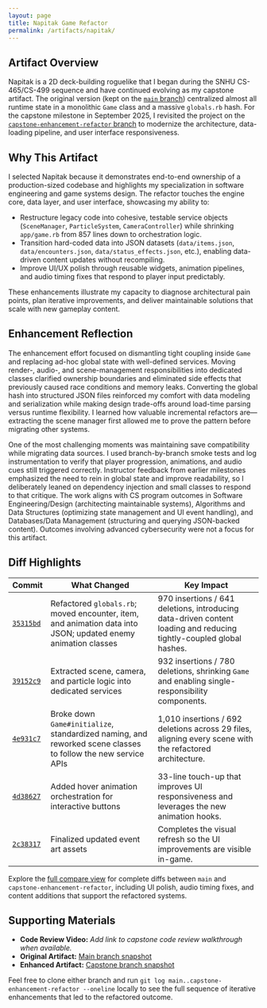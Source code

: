 ```yaml
---
layout: page
title: Napitak Game Refactor
permalink: /artifacts/napitak/
---
```


## Artifact Overview

Napitak is a 2D deck-building roguelike that I began during the SNHU CS-465/CS-499 sequence and have continued evolving as my capstone artifact. The original version (kept on the [`main` branch](https://github.com/zachariah-spencer/napitak/tree/main)) centralized almost all runtime state in a monolithic `Game` class and a massive `globals.rb` hash. For the capstone milestone in September 2025, I revisited the project on the [`capstone-enhancement-refactor` branch](https://github.com/zachariah-spencer/napitak/tree/capstone-enhancement-refactor) to modernize the architecture, data-loading pipeline, and user interface responsiveness.

## Why This Artifact

I selected Napitak because it demonstrates end-to-end ownership of a production-sized codebase and highlights my specialization in software engineering and game systems design. The refactor touches the engine core, data layer, and user interface, showcasing my ability to:

- Restructure legacy code into cohesive, testable service objects (`SceneManager`, `ParticleSystem`, `CameraController`) while shrinking `app/game.rb` from 857 lines down to orchestration logic.
- Transition hard-coded data into JSON datasets (`data/items.json`, `data/encounters.json`, `data/status_effects.json`, etc.), enabling data-driven content updates without recompiling.
- Improve UI/UX polish through reusable widgets, animation pipelines, and audio timing fixes that respond to player input predictably.

These enhancements illustrate my capacity to diagnose architectural pain points, plan iterative improvements, and deliver maintainable solutions that scale with new gameplay content.

## Enhancement Reflection

The enhancement effort focused on dismantling tight coupling inside `Game` and replacing ad-hoc global state with well-defined services. Moving render-, audio-, and scene-management responsibilities into dedicated classes clarified ownership boundaries and eliminated side effects that previously caused race conditions and memory leaks. Converting the global hash into structured JSON files reinforced my comfort with data modeling and serialization while making design trade-offs around load-time parsing versus runtime flexibility. I learned how valuable incremental refactors are—extracting the scene manager first allowed me to prove the pattern before migrating other systems.

One of the most challenging moments was maintaining save compatibility while migrating data sources. I used branch-by-branch smoke tests and log instrumentation to verify that player progression, animations, and audio cues still triggered correctly. Instructor feedback from earlier milestones emphasized the need to rein in global state and improve readability, so I deliberately leaned on dependency injection and small classes to respond to that critique. The work aligns with CS program outcomes in Software Engineering/Design (architecting maintainable systems), Algorithms and Data Structures (optimizing state management and UI event handling), and Databases/Data Management (structuring and querying JSON-backed content). Outcomes involving advanced cybersecurity were not a focus for this artifact.

## Diff Highlights

| Commit | What Changed | Key Impact |
| --- | --- | --- |
| [`35315bd`](https://github.com/zachariah-spencer/napitak/commit/35315bdf1c6d7a42df16c31fdd418a5a25b76697) | Refactored `globals.rb`; moved encounter, item, and animation data into JSON; updated enemy animation classes | 970 insertions / 641 deletions, introducing data-driven content loading and reducing tightly-coupled global hashes. |
| [`39152c9`](https://github.com/zachariah-spencer/napitak/commit/39152c9cf6df976ccc87d5bcb3f5357ab127af80) | Extracted scene, camera, and particle logic into dedicated services | 932 insertions / 780 deletions, shrinking `Game` and enabling single-responsibility components. |
| [`4e931c7`](https://github.com/zachariah-spencer/napitak/commit/4e931c734d46c94cc21a4a39a49b83687473808a) | Broke down `Game#initialize`, standardized naming, and reworked scene classes to follow the new service APIs | 1,010 insertions / 692 deletions across 29 files, aligning every scene with the refactored architecture. |
| [`4d38627`](https://github.com/zachariah-spencer/napitak/commit/4d38627b39d52804c753aeaac4ee6d322b35b9cb) | Added hover animation orchestration for interactive buttons | 33-line touch-up that improves UI responsiveness and leverages the new animation hooks. |
| [`2c38317`](https://github.com/zachariah-spencer/napitak/commit/2c38317ca6c5849020676e7f1b5fa52c585cbf50) | Finalized updated event art assets | Completes the visual refresh so the UI improvements are visible in-game. |

Explore the [full compare view](https://github.com/zachariah-spencer/napitak/compare/main...capstone-enhancement-refactor) for complete diffs between `main` and `capstone-enhancement-refactor`, including UI polish, audio timing fixes, and content additions that support the refactored systems.

## Supporting Materials

- **Code Review Video:** _Add link to capstone code review walkthrough when available._
- **Original Artifact:** [Main branch snapshot](https://github.com/zachariah-spencer/napitak/tree/main)
- **Enhanced Artifact:** [Capstone branch snapshot](https://github.com/zachariah-spencer/napitak/tree/capstone-enhancement-refactor)

Feel free to clone either branch and run `git log main..capstone-enhancement-refactor --oneline` locally to see the full sequence of iterative enhancements that led to the refactored outcome.
